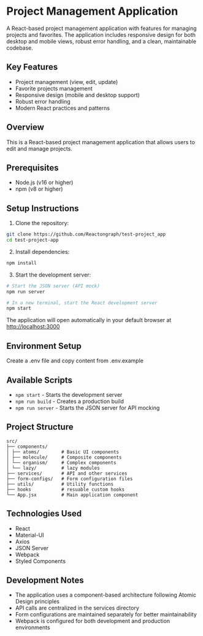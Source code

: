 # Project Management Application

A React-based project management application with features for managing projects and favorites. The application includes responsive design for both desktop and mobile views, robust error handling, and a clean, maintainable codebase.

## Key Features

- Project management (view, edit, update)
- Favorite projects management
- Responsive design (mobile and desktop support)
- Robust error handling
- Modern React practices and patterns

## Overview

This is a React-based project management application that allows users to edit and manage projects.

## Prerequisites

- Node.js (v16 or higher)
- npm (v8 or higher)

## Setup Instructions

1. Clone the repository:

```bash
git clone https://github.com/Reactongraph/test-project_app
cd test-project-app
```

2. Install dependencies:

```bash
npm install
```

3. Start the development server:

```bash
# Start the JSON server (API mock)
npm run server

# In a new terminal, start the React development server
npm start
```

The application will open automatically in your default browser at <http://localhost:3000>

## Environment Setup

Create a .env file and copy content from .env.example

## Available Scripts

- `npm start` - Starts the development server
- `npm run build` - Creates a production build
- `npm run server` - Starts the JSON server for API mocking

## Project Structure

```
src/
├── components/
│ ├── atoms/        # Basic UI components
│ ├── molecule/     # Composite components
│ └── organism/     # Complex components
│ └── lazy/         # lazy modules
├── services/       # API and other services
├── form-configs/   # Form configuration files
├── utils/          # Utility functions
├── hooks           # resuable custom hooks
└── App.jsx         # Main application component
```

## Technologies Used

- React
- Material-UI
- Axios
- JSON Server
- Webpack
- Styled Components

## Development Notes

- The application uses a component-based architecture following Atomic Design principles
- API calls are centralized in the services directory
- Form configurations are maintained separately for better maintainability
- Webpack is configured for both development and production environments

